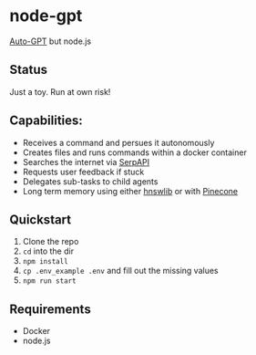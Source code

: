 # node-gpt

[Auto-GPT](https://github.com/Significant-Gravitas/Auto-GPT) but node.js

## Status

Just a toy. Run at own risk!

## Capabilities:

- Receives a command and persues it autonomously
- Creates files and runs commands within a docker container
- Searches the internet via [SerpAPI](https://serpapi.com/)
- Requests user feedback if stuck
- Delegates sub-tasks to child agents
- Long term memory using either [hnswlib](https://github.com/nmslib/hnswlib) or with [Pinecone](https://www.pinecone.io/)

## Quickstart

1. Clone the repo
2. `cd` into the dir
3. `npm install`
4. `cp .env_example .env` and fill out the missing values
5. `npm run start`

## Requirements

- Docker
- node.js
